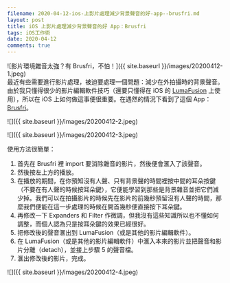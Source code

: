 ```yaml
---
filename: 2020-04-12-ios-上影片處理減少背景聲音的好-app--brusfri.md
layout: post
title: iOS 上影片處理減少背景聲音的好 App：Brusfri
tags: iOS工作術
date: 2020-04-12
comments: true
---
```


![影片環境雜音太強？有 Brusfri，不怕！]({{ site.baseurl }}/images/20200412-1.jpeg)  
最近有些需要進行影片處理，被迫要處理一個問題：減少在外拍攝時的背景聲音。由於我只懂得很少的影片編輯軟件技巧（還要只懂得在 iOS 的 [LumaFusion](https://apps.apple.com/hk/app/lumafusion/id1062022008?l=en) 上使用），所以在 iOS 上如何做這事便很重要。在遇然的情況下看到了這個 App：[Brusfri](https://apps.apple.com/hk/app/brusfri/id1289165912?l=en)。

![]({{ site.baseurl }}/images/20200412-2.jpeg)

![]({{ site.baseurl }}/images/20200412-3.jpeg)

使用方法很簡單：

1. 首先在 Brusfri 裡 import 要消除雜音的影片，然後便會滙入了該聲音。
2. 然後按左上方的播放。
3. 在播放的期間，在你預知沒有人聲、只有背景聲的時間裡按中間的耳朵按鍵（不要在有人聲的時候按耳朵鍵），它便能學習到那些是背景雜音並把它們減少掉。我們可以在拍攝影片的時候先在影片的前幾秒預留沒有人聲的時間，那麼我們便能在這一步處理的時候在開首幾秒便直接按下耳朵鍵。
4. 再修改一下 Expanders 和 Filter 作微調，但我沒有這些知識所以也不懂如何調整，而個人認為只是按耳朵鍵的效果已經很好。
5. 把修改後的聲音滙出到 LumaFusion（或是其他的影片編輯軟件）。
6. 在 LumaFusion（或是其他的影片編輯軟件）中滙入本來的影片並把聲音和影片分離（detach），並接上步驟 5 的聲音檔。
7. 滙出修改後的影片，完成。

![]({{ site.baseurl }}/images/20200412-4.jpeg)
